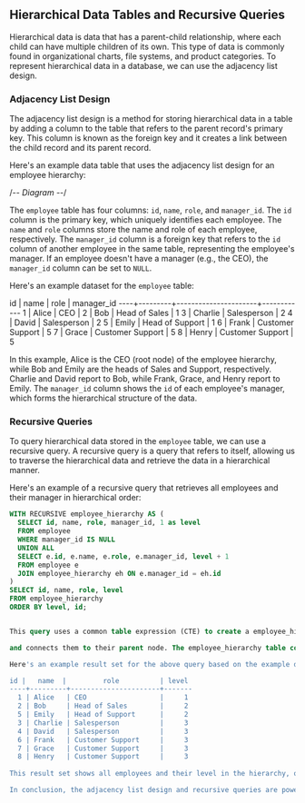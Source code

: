 ## Hierarchical Data Tables and Recursive Queries

Hierarchical data is data that has a parent-child relationship, where each child can have multiple children of its own. This type of data is commonly found in organizational charts, file systems, and product categories. To represent hierarchical data in a database, we can use the adjacency list design.

### Adjacency List Design

The adjacency list design is a method for storing hierarchical data in a table by adding a column to the table that refers to the parent record's primary key. This column is known as the foreign key and it creates a link between the child record and its parent record.

Here's an example data table that uses the adjacency list design for an employee hierarchy:

/*-- Diagram --*/


The `employee` table has four columns: `id`, `name`, `role`, and `manager_id`. The `id` column is the primary key, which uniquely identifies each employee. The `name` and `role` columns store the name and role of each employee, respectively. The `manager_id` column is a foreign key that refers to the `id` column of another employee in the same table, representing the employee's manager. If an employee doesn't have a manager (e.g., the CEO), the `manager_id` column can be set to `NULL`.

Here's an example dataset for the `employee` table:

id | name | role | manager_id
----+---------+----------------------+------------
1 | Alice | CEO |
2 | Bob | Head of Sales | 1
3 | Charlie | Salesperson | 2
4 | David | Salesperson | 2
5 | Emily | Head of Support | 1
6 | Frank | Customer Support | 5
7 | Grace | Customer Support | 5
8 | Henry | Customer Support | 5
  

In this example, Alice is the CEO (root node) of the employee hierarchy, while Bob and Emily are the heads of Sales and Support, respectively. Charlie and David report to Bob, while Frank, Grace, and Henry report to Emily. The `manager_id` column shows the `id` of each employee's manager, which forms the hierarchical structure of the data.

### Recursive Queries

To query hierarchical data stored in the `employee` table, we can use a recursive query. A recursive query is a query that refers to itself, allowing us to traverse the hierarchical data and retrieve the data in a hierarchical manner.

Here's an example of a recursive query that retrieves all employees and their manager in hierarchical order:

```sql
WITH RECURSIVE employee_hierarchy AS (
  SELECT id, name, role, manager_id, 1 as level
  FROM employee
  WHERE manager_id IS NULL
  UNION ALL
  SELECT e.id, e.name, e.role, e.manager_id, level + 1
  FROM employee e
  JOIN employee_hierarchy eh ON e.manager_id = eh.id
)
SELECT id, name, role, level
FROM employee_hierarchy
ORDER BY level, id;


This query uses a common table expression (CTE) to create a employee_hierarchy table that contains all employees and their manager in hierarchical order. The CTE contains two parts: an anchor query that selects the root node (the CEO) and a recursive query that selects all remaining nodes

and connects them to their parent node. The employee_hierarchy table contains four columns: id, name, role, and level. The id, name, and role columns are self-explanatory, while the level column indicates the level of each employee in the hierarchy.

Here's an example result set for the above query based on the example data table:

id |   name  |         role          | level 
----+---------+----------------------+-------
  1 | Alice   | CEO                  |     1
  2 | Bob     | Head of Sales        |     2
  5 | Emily   | Head of Support      |     2
  3 | Charlie | Salesperson          |     3
  4 | David   | Salesperson          |     3
  6 | Frank   | Customer Support     |     3
  7 | Grace   | Customer Support     |     3
  8 | Henry   | Customer Support     |     3
  
This result set shows all employees and their level in the hierarchy, ordered by their level and id.

In conclusion, the adjacency list design and recursive queries are powerful tools for representing and querying hierarchical data in a database. By storing the parent-child relationship in the table and using a recursive query, we can easily traverse the hierarchy and retrieve the data in a hierarchical manner.
